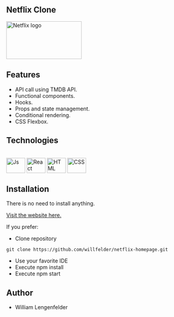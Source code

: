 ## Netflix Clone

<img src="https://upload.wikimedia.org/wikipedia/commons/7/7a/Logonetflix.png" alt="Netflix logo" style="height: 100px; width:200px;"/>

## Features
- API call using TMDB API.
- Functional components.
- Hooks.
- Props and state management.
- Conditional rendering.
- CSS Flexbox.

## Technologies

<div style="display: inline_block"><br>
  <img align="center" alt="Js" height="40" width="50" src="https://cdn.jsdelivr.net/gh/devicons/devicon/icons/javascript/javascript-original.svg">
  <img align="center" alt="React" height="40" width="50" src="https://cdn.jsdelivr.net/gh/devicons/devicon/icons/react/react-original-wordmark.svg">
  <img align="center" alt="HTML" height="40" width="50" src="https://cdn.jsdelivr.net/gh/devicons/devicon/icons/html5/html5-original-wordmark.svg">
  <img align="center" alt="CSS" height="40" width="50" src="https://cdn.jsdelivr.net/gh/devicons/devicon/icons/css3/css3-original-wordmark.svg">
</div>

## Installation

There is no need to install anything.

[Visit the website here.](https://willfelder.github.io/netflix-homepage/)

If you prefer:

- Clone repository

```
git clone https://github.com/willfelder/netflix-homepage.git
``` 
- Use your favorite IDE
- Execute npm install
- Execute npm start

## Author

- William Lengenfelder
